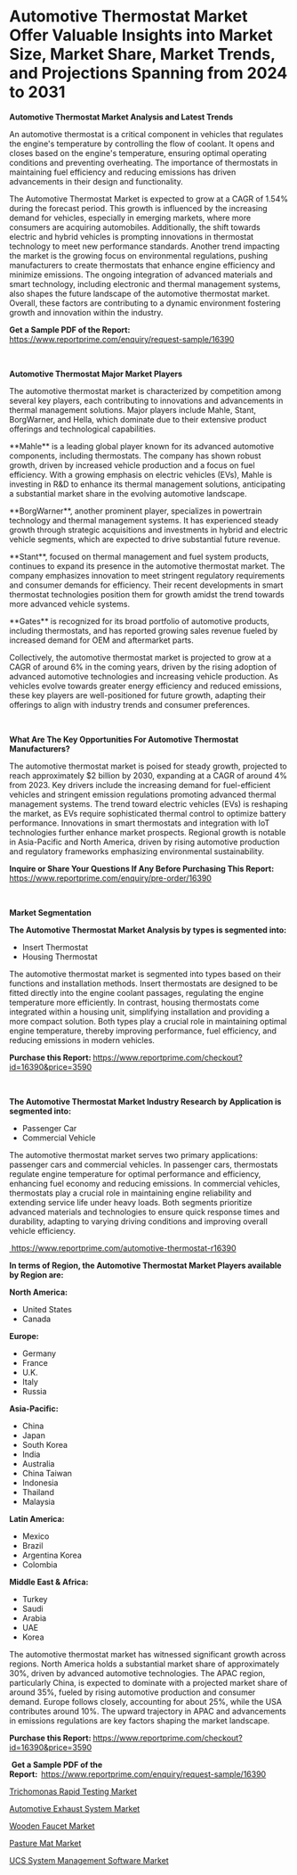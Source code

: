 <p><h1>Automotive Thermostat Market Offer Valuable Insights into Market Size, Market Share, Market Trends, and Projections Spanning from 2024 to 2031</h1></p><p><strong>Automotive Thermostat Market Analysis and Latest Trends</strong></p>
<p><p>An automotive thermostat is a critical component in vehicles that regulates the engine's temperature by controlling the flow of coolant. It opens and closes based on the engine's temperature, ensuring optimal operating conditions and preventing overheating. The importance of thermostats in maintaining fuel efficiency and reducing emissions has driven advancements in their design and functionality.</p><p>The Automotive Thermostat Market is expected to grow at a CAGR of 1.54% during the forecast period. This growth is influenced by the increasing demand for vehicles, especially in emerging markets, where more consumers are acquiring automobiles. Additionally, the shift towards electric and hybrid vehicles is prompting innovations in thermostat technology to meet new performance standards. Another trend impacting the market is the growing focus on environmental regulations, pushing manufacturers to create thermostats that enhance engine efficiency and minimize emissions. The ongoing integration of advanced materials and smart technology, including electronic and thermal management systems, also shapes the future landscape of the automotive thermostat market. Overall, these factors are contributing to a dynamic environment fostering growth and innovation within the industry.</p></p>
<p><strong>Get a Sample PDF of the Report:&nbsp;</strong> <a href="https://www.reportprime.com/enquiry/request-sample/16390?utm_campaign=1848&utm_medium=2&utm_source=Github&utm_content=ia&utm_term=27112024&utm_id=automotive-thermostat">https://www.reportprime.com/enquiry/request-sample/16390</a></p>
<p>&nbsp;</p>
<p><strong>Automotive Thermostat Major Market Players</strong></p>
<p><p>The automotive thermostat market is characterized by competition among several key players, each contributing to innovations and advancements in thermal management solutions. Major players include Mahle, Stant, BorgWarner, and Hella, which dominate due to their extensive product offerings and technological capabilities.</p><p>**Mahle** is a leading global player known for its advanced automotive components, including thermostats. The company has shown robust growth, driven by increased vehicle production and a focus on fuel efficiency. With a growing emphasis on electric vehicles (EVs), Mahle is investing in R&D to enhance its thermal management solutions, anticipating a substantial market share in the evolving automotive landscape.</p><p>**BorgWarner**, another prominent player, specializes in powertrain technology and thermal management systems. It has experienced steady growth through strategic acquisitions and investments in hybrid and electric vehicle segments, which are expected to drive substantial future revenue.</p><p>**Stant**, focused on thermal management and fuel system products, continues to expand its presence in the automotive thermostat market. The company emphasizes innovation to meet stringent regulatory requirements and consumer demands for efficiency. Their recent developments in smart thermostat technologies position them for growth amidst the trend towards more advanced vehicle systems.</p><p>**Gates** is recognized for its broad portfolio of automotive products, including thermostats, and has reported growing sales revenue fueled by increased demand for OEM and aftermarket parts.</p><p>Collectively, the automotive thermostat market is projected to grow at a CAGR of around 6% in the coming years, driven by the rising adoption of advanced automotive technologies and increasing vehicle production. As vehicles evolve towards greater energy efficiency and reduced emissions, these key players are well-positioned for future growth, adapting their offerings to align with industry trends and consumer preferences.</p></p>
<p>&nbsp;</p>
<p><strong>What Are The Key Opportunities For Automotive Thermostat Manufacturers?</strong></p>
<p><p>The automotive thermostat market is poised for steady growth, projected to reach approximately $2 billion by 2030, expanding at a CAGR of around 4% from 2023. Key drivers include the increasing demand for fuel-efficient vehicles and stringent emission regulations promoting advanced thermal management systems. The trend toward electric vehicles (EVs) is reshaping the market, as EVs require sophisticated thermal control to optimize battery performance. Innovations in smart thermostats and integration with IoT technologies further enhance market prospects. Regional growth is notable in Asia-Pacific and North America, driven by rising automotive production and regulatory frameworks emphasizing environmental sustainability.</p></p>
<p><strong>Inquire or Share Your Questions If Any Before Purchasing This Report:</strong> <a href="https://www.reportprime.com/enquiry/pre-order/16390?utm_campaign=1848&utm_medium=2&utm_source=Github&utm_content=ia&utm_term=27112024&utm_id=automotive-thermostat">https://www.reportprime.com/enquiry/pre-order/16390</a></p>
<p>&nbsp;</p>
<p><strong>Market Segmentation</strong></p>
<p><strong>The Automotive Thermostat Market Analysis by types is segmented into:</strong></p>
<p><ul><li>Insert Thermostat</li><li>Housing Thermostat</li></ul></p>
<p><p>The automotive thermostat market is segmented into types based on their functions and installation methods. Insert thermostats are designed to be fitted directly into the engine coolant passages, regulating the engine temperature more efficiently. In contrast, housing thermostats come integrated within a housing unit, simplifying installation and providing a more compact solution. Both types play a crucial role in maintaining optimal engine temperature, thereby improving performance, fuel efficiency, and reducing emissions in modern vehicles.</p></p>
<p><strong>Purchase this Report:&nbsp;</strong><a href="https://www.reportprime.com/checkout?id=16390&price=3590&utm_campaign=1848&utm_medium=2&utm_source=Github&utm_content=ia&utm_term=27112024&utm_id=automotive-thermostat">https://www.reportprime.com/checkout?id=16390&price=3590</a></p>
<p>&nbsp;</p>
<p><strong>The Automotive Thermostat Market Industry Research by Application is segmented into:</strong></p>
<p><ul><li>Passenger Car</li><li>Commercial Vehicle</li></ul></p>
<p><p>The automotive thermostat market serves two primary applications: passenger cars and commercial vehicles. In passenger cars, thermostats regulate engine temperature for optimal performance and efficiency, enhancing fuel economy and reducing emissions. In commercial vehicles, thermostats play a crucial role in maintaining engine reliability and extending service life under heavy loads. Both segments prioritize advanced materials and technologies to ensure quick response times and durability, adapting to varying driving conditions and improving overall vehicle efficiency.</p></p>
<p><a href="https://www.reportprime.com/automotive-thermostat-r16390?utm_campaign=1848&utm_medium=2&utm_source=Github&utm_content=ia&utm_term=27112024&utm_id=automotive-thermostat">&nbsp;https://www.reportprime.com/automotive-thermostat-r16390</a></p>
<p><strong>In terms of Region, the Automotive Thermostat Market Players available by Region are:</strong></p>
<p>
    <p> <strong> North America: </strong>
        <ul>
            <li>United States</li>
            <li>Canada</li>
        </ul>
        </p> 
    <p> <strong> Europe: </strong>
        <ul>
            <li>Germany</li>
            <li>France</li>
            <li>U.K.</li>
            <li>Italy</li>
            <li>Russia</li>
        </ul>
        </p> 
    <p> <strong> Asia-Pacific: </strong>
        <ul>
            <li>China</li>
            <li>Japan</li>
            <li>South Korea</li>
            <li>India</li>
            <li>Australia</li>
            <li>China Taiwan</li>
            <li>Indonesia</li>
            <li>Thailand</li>
            <li>Malaysia</li>
        </ul>
        </p> 
    <p> <strong> Latin America: </strong>
        <ul>
            <li>Mexico</li>
            <li>Brazil</li>
            <li>Argentina Korea</li>
            <li>Colombia</li>
        </ul>
        </p> 
    <p> <strong> Middle East & Africa: </strong>
        <ul>
            <li>Turkey</li>
            <li>Saudi</li>
            <li>Arabia</li>
            <li>UAE</li>
            <li>Korea</li>
        </ul>
    </p>
    </p>
<p><p>The automotive thermostat market has witnessed significant growth across regions. North America holds a substantial market share of approximately 30%, driven by advanced automotive technologies. The APAC region, particularly China, is expected to dominate with a projected market share of around 35%, fueled by rising automotive production and consumer demand. Europe follows closely, accounting for about 25%, while the USA contributes around 10%. The upward trajectory in APAC and advancements in emissions regulations are key factors shaping the market landscape.</p></p>
<p><strong>Purchase this Report: </strong><a href="https://www.reportprime.com/checkout?id=16390&price=3590&utm_campaign=1848&utm_medium=2&utm_source=Github&utm_content=ia&utm_term=27112024&utm_id=automotive-thermostat">https://www.reportprime.com/checkout?id=16390&price=3590</a></p>
<p>&nbsp;<strong>Get a Sample PDF of the Report:&nbsp;&nbsp;</strong><a href="https://www.reportprime.com/enquiry/request-sample/16390?utm_campaign=1848&utm_medium=2&utm_source=Github&utm_content=ia&utm_term=27112024&utm_id=automotive-thermostat">https://www.reportprime.com/enquiry/request-sample/16390</a></p>
<p><strong></strong></p>
<p><p><a href="https://issuu.com/reportprime-2/docs/trichomonas-rapid-testing-market-si_2c5c547ff0fe4b?utm_campaign=1848&utm_medium=2&utm_source=Github&utm_content=ia&utm_term=27112024&utm_id=automotive-thermostat">Trichomonas Rapid Testing Market</a></p><p><a href="https://github.com/WillieWoodard/Market-Research-Report-List-7/blob/main/automotive-exhaust-system-market.md?utm_campaign=1848&utm_medium=2&utm_source=Github&utm_content=ia&utm_term=27112024&utm_id=automotive-thermostat">Automotive Exhaust System Market</a></p><p><a href="https://www.linkedin.com/pulse/navigating-global-wooden-faucet-market-from-trends-strategy-ep4ke?utm_campaign=1848&utm_medium=2&utm_source=Github&utm_content=ia&utm_term=27112024&utm_id=automotive-thermostat">Wooden Faucet Market</a></p><p><a href="https://www.linkedin.com/pulse/regulatory-landscape-its-influence-global-pasture-mat-market-llyze?utm_campaign=1848&utm_medium=2&utm_source=Github&utm_content=ia&utm_term=27112024&utm_id=automotive-thermostat">Pasture Mat Market</a></p><p><a href="https://issuu.com/reportprime-2/docs/ucs-system-management-software-mark_cb7549ff857b34?utm_campaign=1848&utm_medium=2&utm_source=Github&utm_content=ia&utm_term=27112024&utm_id=automotive-thermostat">UCS System Management Software Market</a></p></p>